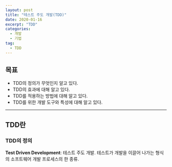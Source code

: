 ```yaml
---
layout: post
title: "테스트 주도 개발(TDD)"
date: 2020-01-16
excerpt: "TDD"
categories:
  - 개발
  - 기법
tag:
  - TDD
---
```


## 목표

- TDD의 정의가 무엇인지 알고 있다.
- TDD의 효과에 대해 알고 있다.
- TDD를 적용하는 방법에 대해 알고 있다.
- TDD를 위한 개발 도구와 특성에 대해 알고 있다.

---

## TDD란

### TDD의 정의

**Test Driven Development**: 테스트 주도 개발. 테스트가 개발을 이끌어 나가는 형식의 소프트웨어 개발 프로세스의 한 종류.
